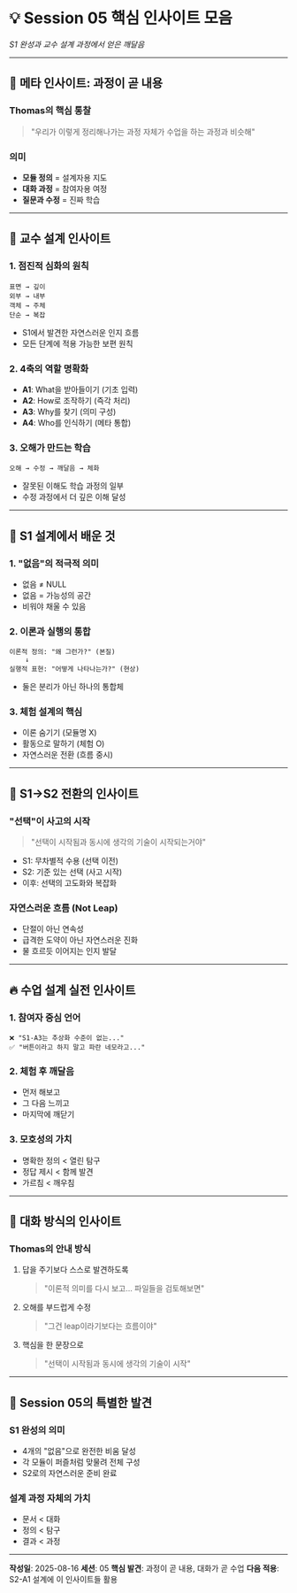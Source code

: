 # 💡 Session 05 핵심 인사이트 모음
*S1 완성과 교수 설계 과정에서 얻은 깨달음*

---

## 🎯 메타 인사이트: 과정이 곧 내용

### Thomas의 핵심 통찰
> "우리가 이렇게 정리해나가는 과정 자체가 수업을 하는 과정과 비슷해"

### 의미
- **모듈 정의** = 설계자용 지도
- **대화 과정** = 참여자용 여정  
- **질문과 수정** = 진짜 학습

---

## 📐 교수 설계 인사이트

### 1. 점진적 심화의 원칙
```
표면 → 깊이
외부 → 내부
객체 → 주체
단순 → 복잡
```
- S1에서 발견한 자연스러운 인지 흐름
- 모든 단계에 적용 가능한 보편 원칙

### 2. 4축의 역할 명확화
- **A1**: What을 받아들이기 (기초 입력)
- **A2**: How로 조작하기 (즉각 처리)
- **A3**: Why를 찾기 (의미 구성)
- **A4**: Who를 인식하기 (메타 통합)

### 3. 오해가 만드는 학습
```
오해 → 수정 → 깨달음 → 체화
```
- 잘못된 이해도 학습 과정의 일부
- 수정 과정에서 더 깊은 이해 달성

---

## 🌊 S1 설계에서 배운 것

### 1. "없음"의 적극적 의미
- 없음 ≠ NULL
- 없음 = 가능성의 공간
- 비워야 채울 수 있음

### 2. 이론과 실행의 통합
```
이론적 정의: "왜 그런가?" (본질)
    ↓
실행적 표현: "어떻게 나타나는가?" (현상)
```
- 둘은 분리가 아닌 하나의 통합체

### 3. 체험 설계의 핵심
- 이론 숨기기 (모듈명 X)
- 활동으로 말하기 (체험 O)
- 자연스러운 전환 (흐름 중시)

---

## 💭 S1→S2 전환의 인사이트

### "선택"이 사고의 시작
> "선택이 시작됨과 동시에 생각의 기술이 시작되는거야"

- S1: 무차별적 수용 (선택 이전)
- S2: 기준 있는 선택 (사고 시작)
- 이후: 선택의 고도화와 복잡화

### 자연스러운 흐름 (Not Leap)
- 단절이 아닌 연속성
- 급격한 도약이 아닌 자연스러운 진화
- 물 흐르듯 이어지는 인지 발달

---

## 🔥 수업 설계 실전 인사이트

### 1. 참여자 중심 언어
```
❌ "S1-A3는 추상화 수준이 없는..."
✅ "버튼이라고 하지 말고 파란 네모라고..."
```

### 2. 체험 후 깨달음
- 먼저 해보고
- 그 다음 느끼고
- 마지막에 깨닫기

### 3. 모호성의 가치
- 명확한 정의 < 열린 탐구
- 정답 제시 < 함께 발견
- 가르침 < 깨우침

---

## 📝 대화 방식의 인사이트

### Thomas의 안내 방식
1. 답을 주기보다 스스로 발견하도록
   > "이론적 의미를 다시 보고... 파일들을 검토해보면"

2. 오해를 부드럽게 수정
   > "그건 leap이라기보다는 흐름이야"

3. 핵심을 한 문장으로
   > "선택이 시작됨과 동시에 생각의 기술이 시작"

---

## 🌟 Session 05의 특별한 발견

### S1 완성의 의미
- 4개의 "없음"으로 완전한 비움 달성
- 각 모듈이 퍼즐처럼 맞물려 전체 구성
- S2로의 자연스러운 준비 완료

### 설계 과정 자체의 가치
- 문서 < 대화
- 정의 < 탐구
- 결과 < 과정

---

**작성일**: 2025-08-16
**세션**: 05
**핵심 발견**: 과정이 곧 내용, 대화가 곧 수업
**다음 적용**: S2-A1 설계에 이 인사이트들 활용
